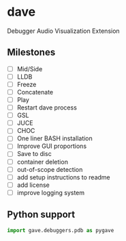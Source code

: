 # dave
Debugger Audio Visualization Extension

## Milestones
- [ ] Mid/Side 
- [ ] LLDB
- [ ] Freeze 
- [ ] Concatenate 
- [ ] Play 
- [ ] Restart dave process 
- [ ] GSL 
- [ ] JUCE 
- [ ] CHOC 
- [ ] One liner BASH installation 
- [ ] Improve GUI proportions
- [ ] Save to disc 
- [ ] container deletion
- [ ] out-of-scope detection
- [ ] add setup instructions to readme
- [ ] add license
- [ ] improve logging system

## Python support
```py
import gave.debuggers.pdb as pygave
```
